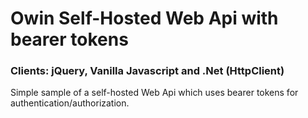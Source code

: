 # Owin Self-Hosted Web Api with bearer tokens

### Clients: jQuery, Vanilla Javascript and .Net (HttpClient)

Simple sample of a self-hosted Web Api which uses bearer tokens for authentication/authorization.




